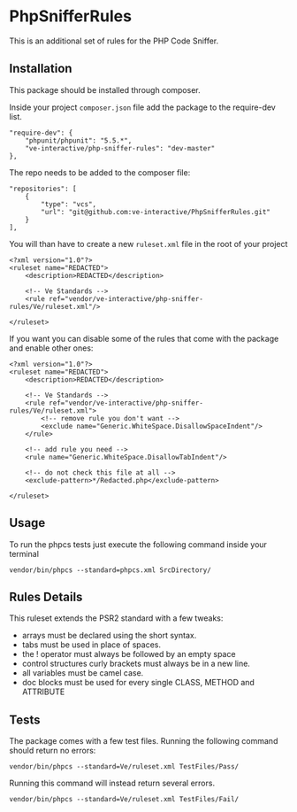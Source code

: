 # PhpSnifferRules

This is an additional set of rules for the PHP Code Sniffer.

## Installation

This package should be installed through composer.

Inside your project ```composer.json``` file add the package to the require-dev list.

```
"require-dev": {
    "phpunit/phpunit": "5.5.*",
    "ve-interactive/php-sniffer-rules": "dev-master"
},
```

The repo needs to be added to the composer file:
```
"repositories": [
    {
        "type": "vcs",
        "url": "git@github.com:ve-interactive/PhpSnifferRules.git"
    }
],
```

You will than have to create a new ```ruleset.xml``` file in the root of your project

```
<?xml version="1.0"?>
<ruleset name="REDACTED">
    <description>REDACTED</description>

    <!-- Ve Standards -->
    <rule ref="vendor/ve-interactive/php-sniffer-rules/Ve/ruleset.xml"/>

</ruleset>
```

If you want you can disable some of the rules that come with the package and enable other ones:

```
<?xml version="1.0"?>
<ruleset name="REDACTED">
    <description>REDACTED</description>

    <!-- Ve Standards -->
    <rule ref="vendor/ve-interactive/php-sniffer-rules/Ve/ruleset.xml">
        <!-- remove rule you don't want -->
        <exclude name="Generic.WhiteSpace.DisallowSpaceIndent"/>
    </rule>
    
    <!-- add rule you need -->
    <rule name="Generic.WhiteSpace.DisallowTabIndent"/>
    
    <!-- do not check this file at all -->
    <exclude-pattern>*/Redacted.php</exclude-pattern>

</ruleset>
```

## Usage

To run the phpcs tests just execute the following command inside your terminal

```
vendor/bin/phpcs --standard=phpcs.xml SrcDirectory/
```


## Rules Details

This ruleset extends the PSR2 standard with a few tweaks: 

- arrays must be declared using the short syntax.
- tabs must be used in place of spaces.
- the ! operator must always be followed by an empty space
- control structures curly brackets must always be in a new line.
- all variables must be camel case.
- doc blocks must be used for every single CLASS, METHOD and ATTRIBUTE

## Tests

The package comes with a few test files.
Running the following command should return no errors:

```
vendor/bin/phpcs --standard=Ve/ruleset.xml TestFiles/Pass/
```

Running this command will instead return several errors.

```
vendor/bin/phpcs --standard=Ve/ruleset.xml TestFiles/Fail/
```
